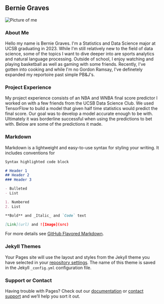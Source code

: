 ## Bernie Graves

![Picture of me](/images/me.png)

### About Me
Hello my name is Bernie Graves. I'm a Statistics and Data Science major at UCSB graduating in 2023. While I'm still relatively new to the field of data science, some of the topics I want to dive deeper into are sports analytics and natural language processing. Outside of school, I enjoy watching and playing basketball as well as gaming with some friends. Recently, I've gotten into cooking and while I'm no Gordon Ramsay, I've definetely expanded my reportoire past simple PB&J's. 

### Project Experience
My project experience consists of an NBA and WNBA final score predictor I worked on with a few friends from the UCSB Data Science Club. We used TensorFlow to build a model that given half time statistics would predict the final score. Our goal was to develop a model accurate enough to be with. Ultimately it was borderline successful when using the predictions to bet with. Below are some of the predictions it made.  

### Markdown

Markdown is a lightweight and easy-to-use syntax for styling your writing. It includes conventions for

```markdown
Syntax highlighted code block

# Header 1
## Header 2
### Header 3

- Bulleted
- List

1. Numbered
2. List

**Bold** and _Italic_ and `Code` text

[Link](url) and ![Image](src)
```

For more details see [GitHub Flavored Markdown](https://guides.github.com/features/mastering-markdown/).

### Jekyll Themes

Your Pages site will use the layout and styles from the Jekyll theme you have selected in your [repository settings](https://github.com/bernie-graves/bernie-graves.github.io/settings/pages). The name of this theme is saved in the Jekyll `_config.yml` configuration file.

### Support or Contact

Having trouble with Pages? Check out our [documentation](https://docs.github.com/categories/github-pages-basics/) or [contact support](https://support.github.com/contact) and we’ll help you sort it out.
